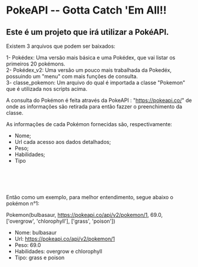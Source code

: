 # PokeAPI -- Gotta Catch 'Em All!! #

## Este é um projeto que irá utilizar a PokéAPI. ##


Existem 3 arquivos que podem ser baixados:

1- Pokédex: Uma versão mais básica e uma Pokédex, que vai listar os primeiros 20 pokémons.
<br />
2- Pokédex_v2: Uma versão um pouco mais trabalhada da Pokedéx, possuindo um "menu" com mais funções de consulta.
<br />
3- classe_pokemon: Um arquivo do qual é importada a classe "Pokemon" que é utilizada nos scripts acima.


A consulta do Pokémon é feita através da PokeAPI : "https://pokeapi.co/"
de onde as informações são retirada para então fazzer o preenchimento da classe.

As informações de cada Pokémon fornecidas são, respectivamente:

- Nome;
- Url cada acesso aos dados detalhados;
- Peso;
- Habilidades;
- Tipo

<br />
<br />
<br />
<br />
Então como um exemplo, para melhor entendimento, segue abaixo o pokémon n°1:


Pokemon(bulbasaur, https://pokeapi.co/api/v2/pokemon/1, 69.0, ['overgrow', 'chlorophyll'], ['grass', 'poison'])

- Nome: bulbasaur
- Url: https://pokeapi.co/api/v2/pokemon/1
- Peso: 69.0
- Habilidades: overgrow e chlorophyll
- Tipo: grass e poison

